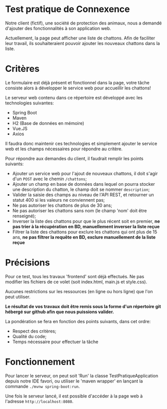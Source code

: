 # Test pratique de Connexence

Notre client (fictif), une société de protection des animaux, nous a demandé d'ajouter des fonctionnalités à son application web.

Actuellement, la page peut afficher une liste de chattons. Afin de faciliter leur travail, ils souhaiteraient pouvoir ajouter les nouveaux chattons dans la liste.

# Critères

Le formulaire est déjà présent et fonctionnel dans la page, votre tâche consiste alors à développer le service web pour accueillir les chattons!

Le serveur web contenu dans ce répertoire est développé avec les technologies suivantes:

- Spring Boot
- Maven
- H2 (Base de données en mémoire)
- Vue.JS
- Axios 

Il faudra donc maintenir ces technologies et simplement ajouter le service web et les champs nécessaires pour répondre au critère.

Pour répondre aux demandes du client, il faudrait remplir les points suivants:

- Ajouter un service web pour l'ajout de nouveaux chattons, il doit s'agir d'un `POST` avec le chemin `/chattons`;
- Ajouter un champ en base de données dans lequel on pourra stocker une description du chatton, le champ doit se nommer `description`;
- Valider la saisie des champs au niveau de l'API REST, et retourner un statut 400 si les valeurs ne conviennent pas;
- Ne pas autoriser les chattons de plus de 30 ans;
- Ne pas autoriser les chattons sans nom (le champ 'nom' doit être renseigné);
- Inverser la liste des chattons pour que le plus récent soit en premier, **ne pas trier à la récupération en BD, manuellement inverser la liste reçue**
- Filtrer la liste des chattons pour exclure les chattons qui ont plus de 15 ans, **ne pas filtrer la requête en BD, exclure manuellement de la liste reçue**

# Précisions

Pour ce test, tous les travaux 'frontend' sont déjà effectués. Ne pas modifier les fichiers de ce volet (soit index.html, main.js et style.css).

Aucunes restrictions sur les ressources (en ligne ou hors ligne) que l'on peut utiliser.

**Le résultat de vos travaux doit être remis sous la forme d'un répertoire git hébergé sur github afin que nous puissions valider.**

La pondération se fera en fonction des points suivants, dans cet ordre:

- Respect des critères;
- Qualité du code;
- Temps nécessaire pour effectuer la tâche

# Fonctionnement

Pour lancer le serveur, on peut soit 'Run' la classe TestPratiqueApplication depuis notre IDE favori, ou utiliser le 'maven wrapper' en lançant la commande `./mvnw spring-boot:run`.

Une fois le serveur lancé, il est possible d'accéder à la page web à l'adresse `http://localhost:8080`. 
